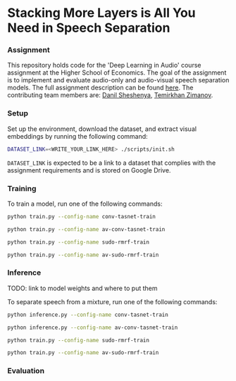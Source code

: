 # Stacking More Layers is All You Need in Speech Separation

### Assignment

This repository holds code for the 'Deep Learning in Audio' course assignment at the Higher School of Economics. The goal of the assignment is to implement and evaluate audio-only and audio-visual speech separation models. The full assignment description can be found [here](https://github.com/markovka17/dla/blob/2024/project_avss/README.md). The contributing team members are: [Danil Sheshenya](https://github.com/bigshishiga0000xDxD), [Temirkhan Zimanov](https://github.com/HCPS42).

### Setup

Set up the environment, download the dataset, and extract visual embeddings by running the following command:

```bash
DATASET_LINK=<WRITE_YOUR_LINK_HERE> ./scripts/init.sh
```

```DATASET_LINK``` is expected to be a link to a dataset that complies with the assignment requirements and is stored on Google Drive.

### Training

To train a model, run one of the following commands:

```bash
python train.py --config-name conv-tasnet-train

python train.py --config-name av-conv-tasnet-train

python train.py --config-name sudo-rmrf-train

python train.py --config-name av-sudo-rmrf-train
```

### Inference

TODO: link to model weights and where to put them

To separate speech from a mixture, run one of the following commands:

```bash
python inference.py --config-name conv-tasnet-train

python inference.py --config-name av-conv-tasnet-train

python train.py --config-name sudo-rmrf-train

python train.py --config-name av-sudo-rmrf-train
```

### Evaluation
